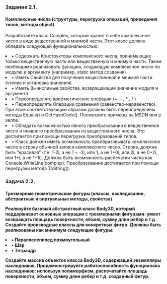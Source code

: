 <h3>Задание 2.1. 
<h4>Комплексные числа (структуры, перегрузка операций, приведения типов,
методы object)</h4>
<p>Разработайте класс Complex, который хранит в себе комплексное число в виде вещественной
и мнимой части. Этот класс должен обладать следующей функциональностью:
<li>• Содержать Конструкторы комплексного числа, принимающие только вещественную
часть или вещественную и мнимую части. Также необходимо реализовать функцию,
создающую комплексное число по модулю и аргументу (например, static метод
создания)
<li>• Иметь Свойства для получения вещественной и мнимой части (чтение и установка
значения)
<li>• Иметь Вычислимые свойства, возвращающие значение модуля и аргумента
<li>• Переопределять арифметические операции (+, - , * , / )
<li>• Переопределять Операции сравнения (равенство-неравенство). При этом
соответствующим образом должны быть переопределены методы Equals() и
GetHashCode(). Посмотрите примеры на MSDN или в хелпе.
<li>• Обладать возможностью явного преобразования в вещественное число и неявного
преобразования из вещественного числа. Это достигается при помощи перегрузки
преобразований типов.
<li>• Класс должен иметь возможность преобразовывать комплексное число в строку
обычной записи комплексного числа. Строка, должна быть “красивая” (т.е. 1-2i, а не 1
+ -2i, или 1, а не 1+0i, или 2i, а не 0+2i, или 1+i, а не 1+1i). Должна быть возможность
распечатки числа как Console.WriteLine(complex). Преобразование достигается при
помощи перегрузки метода ToString().

<h3>Задача 2.2. 
<h4>Трехмерные геометрические фигуры (классы, наследование, абстрактные и
виртуальные методы, свойства)
<p>Реализуйте базовый абстрактный класс Body3D, который поддерживает основные операции
с трехмерными фигурами: умеет возвращать площадь поверхности, объем, сумму длин ребер
и т.д. Создайте производные классы для конкретных фигур. Должны быть реализованы как
минимум следующие фигуры:
<li>• Параллелепипед прямоугольный
<li>• Шар
<li>• Тетраэдр
<p>Создайте массив объектов класса Body3D, содержащий экземпляры наследников.
Продемонстрируйте работоспособность функционала наследников: используя
полиморфизм, распечатайте площадь поверхности, объем, сумму длин ребер и т.д. созданный
фигур.
